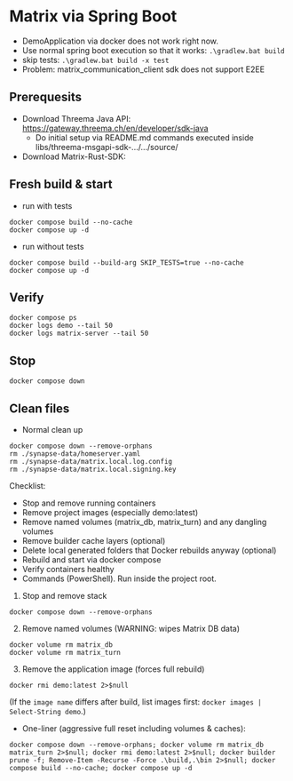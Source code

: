 # Matrix via Spring Boot

- DemoApplication via docker does not work right now.
- Use normal spring boot execution so that it works: `.\gradlew.bat build` 
- skip tests: `.\gradlew.bat build -x test`
- Problem: matrix_communication_client sdk does not support E2EE

## Prerequesits
- Download Threema Java API: https://gateway.threema.ch/en/developer/sdk-java
  - Do initial setup via README.md commands executed inside libs/threema-msgapi-sdk-.../.../source/
- Download Matrix-Rust-SDK: 

## Fresh build & start
- run with tests
```
docker compose build --no-cache
docker compose up -d
```

- run without tests
```
docker compose build --build-arg SKIP_TESTS=true --no-cache
docker compose up -d
```

## Verify
```
docker compose ps
docker logs demo --tail 50
docker logs matrix-server --tail 50
```
## Stop
```
docker compose down
```

## Clean files
- Normal clean up
```
docker compose down --remove-orphans
rm ./synapse-data/homeserver.yaml
rm ./synapse-data/matrix.local.log.config
rm ./synapse-data/matrix.local.signing.key
```
Checklist:
- Stop and remove running containers
- Remove project images (especially demo:latest)
- Remove named volumes (matrix_db, matrix_turn) and any dangling volumes
- Remove builder cache layers (optional)
- Delete local generated folders that Docker rebuilds anyway (optional)
- Rebuild and start via docker compose
- Verify containers healthy
- Commands (PowerShell). Run inside the project root.

1. Stop and remove stack
```
docker compose down --remove-orphans
```

2. Remove named volumes (WARNING: wipes Matrix DB data)
```
docker volume rm matrix_db
docker volume rm matrix_turn
```

3. Remove the application image (forces full rebuild)
```
docker rmi demo:latest 2>$null
```
(If the `image name` differs after build, list images first: `docker images | Select-String demo`.)


- One-liner (aggressive full reset including volumes & caches):
```
docker compose down --remove-orphans; docker volume rm matrix_db matrix_turn 2>$null; docker rmi demo:latest 2>$null; docker builder prune -f; Remove-Item -Recurse -Force .\build,.\bin 2>$null; docker compose build --no-cache; docker compose up -d
```